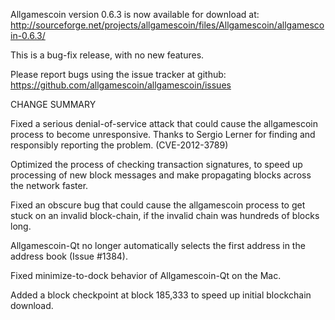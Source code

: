 Allgamescoin version 0.6.3 is now available for download at:
  http://sourceforge.net/projects/allgamescoin/files/Allgamescoin/allgamescoin-0.6.3/

This is a bug-fix release, with no new features.

Please report bugs using the issue tracker at github:
  https://github.com/allgamescoin/allgamescoin/issues

CHANGE SUMMARY

Fixed a serious denial-of-service attack that could cause the
allgamescoin process to become unresponsive. Thanks to Sergio Lerner
for finding and responsibly reporting the problem. (CVE-2012-3789)

Optimized the process of checking transaction signatures, to
speed up processing of new block messages and make propagating
blocks across the network faster.

Fixed an obscure bug that could cause the allgamescoin process to get
stuck on an invalid block-chain, if the invalid chain was
hundreds of blocks long.

Allgamescoin-Qt no longer automatically selects the first address
in the address book (Issue #1384).

Fixed minimize-to-dock behavior of Allgamescoin-Qt on the Mac.

Added a block checkpoint at block 185,333 to speed up initial
blockchain download.
